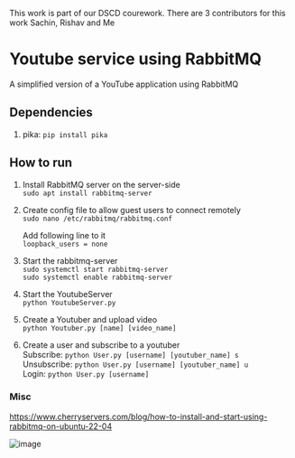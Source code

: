 This work is part of our DSCD courework. There are 3 contributors for this work Sachin, Rishav and Me
# Youtube service using RabbitMQ
A simplified version of a YouTube application using RabbitMQ
## Dependencies
1. pika: `pip install pika`

## How to run
1. Install RabbitMQ server on the server-side   
    `sudo apt install rabbitmq-server`

2. Create config file to allow guest users to connect remotely   
    `sudo nano /etc/rabbitmq/rabbitmq.conf`
    
    Add following line to it   
    `loopback_users = none`

3. Start the rabbitmq-server   
    `sudo systemctl start rabbitmq-server`   
    `sudo systemctl enable rabbitmq-server`

4. Start the YoutubeServer   
    `python YoutubeServer.py`

5. Create a Youtuber and upload video   
    `python Youtuber.py [name] [video_name]`

6. Create a user and subscribe to a youtuber   
    Subscribe: `python User.py [username] [youtuber_name] s`   
    Unsubscribe: `python User.py [username] [youtuber_name] u`   
    Login: `python User.py [username]`

### Misc
https://www.cherryservers.com/blog/how-to-install-and-start-using-rabbitmq-on-ubuntu-22-04

![image](https://github.com/SachinSharma-IIITD/RabbitMQ-youtube_service-dscd/assets/92939004/7dcb5c26-b05e-4f55-badc-8f7caef26555)

